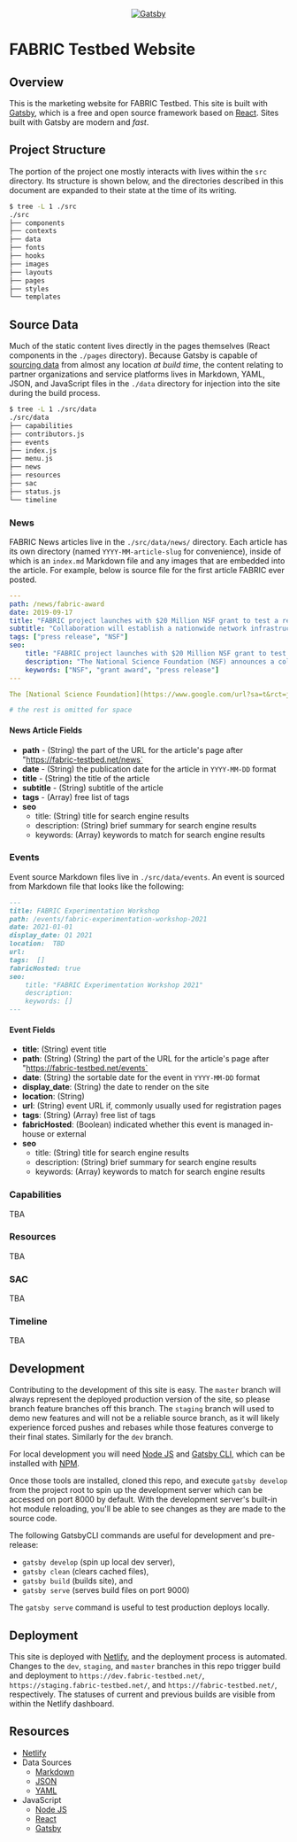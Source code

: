 <p align="center">
  <a href="https://www.fabric-testbed.org">
    <img alt="Gatsby" src="https://www.dropbox.com/s/26lsgihw277bfgm/2019_NRIG_FABRIC%20logo%20Dark.png?raw=1" />
  </a>
</p>

# FABRIC Testbed Website

## Overview

This is the marketing website for FABRIC Testbed. This site is built with [Gatsby](https://www.gatsbyjs.org), which is a free and open source framework based on [React](https://reactjs.org). Sites built with Gatsby are modern and _fast_.

## Project Structure

The portion of the project one mostly interacts with lives within the `src` directory. Its structure is shown below, and the directories described in this document are expanded to their state at the time of its writing.

```bash
$ tree -L 1 ./src
./src
├── components
├── contexts
├── data
├── fonts
├── hooks
├── images
├── layouts
├── pages
├── styles
└── templates

```

## Source Data

Much of the static content lives directly in the pages themselves (React components in the `./pages` directory). Because Gatsby is capable of [sourcing data](https://developer.mozilla.org/en-US/docs/Tools/Debugger/How_to/Use_a_source_map) from almost any location _at build time_, the content relating to partner organizations and service platforms lives in Markdown, YAML, JSON, and JavaScript files in the `./data` directory for injection into the site during the build process.

```bash
$ tree -L 1 ./src/data
./src/data
├── capabilities
├── contributors.js
├── events
├── index.js
├── menu.js
├── news
├── resources
├── sac
├── status.js
└── timeline
```

### News

FABRIC News articles live in the `./src/data/news/` directory. Each article has its own directory (named `YYYY-MM-article-slug` for convenience), inside of which is an `index.md` Markdown file and any images that are embedded into the article. For example, below is source file for the first article FABRIC ever posted.

```yaml
---
path: /news/fabric-award
date: 2019-09-17
title: "FABRIC project launches with $20 Million NSF grant to test a reimagined Internet"
subtitle: "Collaboration will establish a nationwide network infrastructure"
tags: ["press release", "NSF"]
seo:
    title: "FABRIC project launches with $20 Million NSF grant to test a reimagined Internet"
    description: "The National Science Foundation (NSF) announces a collaborative project to create a platform for testing novel internet architectures that could enable a faster, more secure Internet called FABRIC."
    keywords: ["NSF", "grant award", "press release"]
---

The [National Science Foundation](https://www.google.com/url?sa=t&rct=j&q=&esrc=s&source=web&cd=1&cad=rja&uact=8&ved=2ahUKEwiiyLPkyI_lAhUuh-AKHayxA2QQFjAAegQIBRAC&url=https%3A%2F%2Fwww.nsf.gov%2F&usg=AOvVaw1pYBfoPO9qDuWI1bNcNaHV) (NSF) [announced this week](https://nsf.gov/awardsearch/showAward?AWD_ID=1935966&HistoricalAwards=false) a collaborative project to create a platform for testing novel internet architectures that could enable a faster, more secure Internet. 

# the rest is omitted for space
```

#### News Article Fields

- **path** - (String) the part of the URL for the article's page after "https://fabric-testbed.net/news`
- **date** - (String) the publication date for the article in `YYYY-MM-DD` format
- **title** - (String) the title of the article
- **subtitle** - (String) subtitle of the article
- **tags** - (Array) free list of tags
- **seo**
    + title: (String) title for search engine results
    + description: (String) brief summary for search engine results
    + keywords: (Array) keywords to match for search engine results

### Events

Event source Markdown files live in `./src/data/events`. An event is sourced from Markdown file that looks like the following:

```markdown
---
title: FABRIC Experimentation Workshop
path: /events/fabric-experimentation-workshop-2021
date: 2021-01-01
display_date: Q1 2021
location:  TBD
url: 
tags:  [] 
fabricHosted: true
seo:
    title: "FABRIC Experimentation Workshop 2021"
    description: 
    keywords: []
---
```

#### Event Fields

- **title**: (String) event title
- **path**: (String) (String) the part of the URL for the article's page after "https://fabric-testbed.net/events`
- **date**: (String) the sortable date for the event in `YYYY-MM-DD` format
- **display_date**: (String) the date to render on the site
- **location**: (String) 
- **url**: (String) event URL if, commonly usually used for registration pages
- **tags**: (String) (Array) free list of tags
- **fabricHosted**: (Boolean) indicated whether this event is managed in-house or external
- **seo**
    + title: (String) title for search engine results
    + description: (String) brief summary for search engine results
    + keywords: (Array) keywords to match for search engine results


### Capabilities

TBA

### Resources

TBA

### SAC

TBA

### Timeline

TBA

## Development

Contributing to the development of this site is easy. The `master` branch will always represent the deployed production version of the site, so please branch feature branches off this branch. The `staging` branch will used to demo new features and will not be a reliable source branch, as it will likely experience forced pushes and rebases while those features converge to their final states. Similarly for the `dev` branch.

For local development you will need [Node JS](https://nodejs.org/) and [Gatsby CLI](https://www.gatsbyjs.com/docs/gatsby-cli/), which can be installed with [NPM](https://www.npmjs.com/package/npm).

Once those tools are installed, cloned this repo, and execute `gatsby develop` from the project root to spin up the development server which can be accessed on port 8000 by default. With the development server's built-in hot module reloading, you'll be able to see changes as they are made to the source code.

The following GatsbyCLI commands are useful for development and pre-release:

- `gatsby develop` (spin up local dev server),
- `gatsby clean` (clears cached files),
- `gatsby build` (builds site), and
- `gatsby serve` (serves build files on port 9000)

The `gatsby serve` command is useful to test production deploys locally.

## Deployment

This site is deployed with [Netlify](https://app.netlify.com/), and the deployment process is automated. Changes to the `dev`, `staging`, and `master` branches in this repo trigger build and deployment to `https://dev.fabric-testbed.net/`, `https://staging.fabric-testbed.net/`, and `https://fabric-testbed.net/`, respectively. The statuses of current and previous builds are visible from within the Netlify dashboard.


## Resources

- [Netlify](https(https://app.netlify.com/))
- Data Sources
    + [Markdown](https://www.markdownguide.org/basic-syntax/)
    + [JSON](https://developer.mozilla.org/en-US/docs/Web/JavaScript/Reference/Global_Objects/JSON)
    + [YAML](https://en.wikipedia.org/wiki/YAML)
- JavaScript
    + [Node JS](https://nodejs.org/)
    + [React](https://reactjs.org/)
    + [Gatsby](https://www.gatsbyjs.org/)
